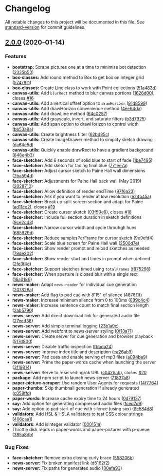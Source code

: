 # Changelog

All notable changes to this project will be documented in this file. See [standard-version](https://github.com/conventional-changelog/standard-version) for commit guidelines.

## [2.0.0](https://github.com/delucis/world-facer/compare/v1.0.0...v2.0.0) (2020-01-14)


### Features

* **bootstrap:** Scrape pictures one at a time to minimise bot detection ([2335b50](https://github.com/delucis/world-facer/commit/2335b507c6270cea5b75ac5d389313af9f31e1d8))
* **box-classes:** Add round method to Box to get box on integer grid ([57478f1](https://github.com/delucis/world-facer/commit/57478f167b1b1d222410a9b80a131fbc06fa7d6e))
* **box-classes:** Create Line class to work with Point collections ([51a483d](https://github.com/delucis/world-facer/commit/51a483d83699810970fd316f93c2f92af79af692))
* **canvas-utils:** Add `blurRect` method to blur canvas portions ([1626d00](https://github.com/delucis/world-facer/commit/1626d001db33bfd0f579cc32df615a7ae5063897)), closes [#16](https://github.com/delucis/world-facer/issues/16)
* **canvas-utils:** Add a vertical offset option to `drawHorizon` ([91d8599](https://github.com/delucis/world-facer/commit/91d8599a5986ff8d0e03028a582051f07f9a94ee))
* **canvas-utils:** Add drawHorizon convenience method ([4ee64da](https://github.com/delucis/world-facer/commit/4ee64da9fc614271eb4a3da809ef73837bdaffe1))
* **canvas-utils:** Add drawLine method ([64c0257](https://github.com/delucis/world-facer/commit/64c0257452ae0df44dd00fb75f2fecf8fdc2dd6e))
* **canvas-utils:** Add grayscale, invert, and saturate filters ([b3d7925](https://github.com/delucis/world-facer/commit/b3d792546a7ef2ac5f295e76f6e3e33a6578ada9))
* **canvas-utils:** Add span option to drawHorizon to control width ([bb53a8a](https://github.com/delucis/world-facer/commit/bb53a8aa30f3e61c2d44c08877c6215262cb336e))
* **canvas-utils:** Create brightness filter ([62bd35c](https://github.com/delucis/world-facer/commit/62bd35ce670e68c5e35980e9a6ca13b6dc01e9ae))
* **canvas-utils:** Create ImageDrawer method to simplify sketch drawing ([da64e5d](https://github.com/delucis/world-facer/commit/da64e5d5c798adb5758a8a190be7902b08ec2336))
* **canvas-utils:** Quickly enable drawRect to have a gradient background ([848e4b3](https://github.com/delucis/world-facer/commit/848e4b3237d914b7ccbcf60ac33c2adac359ee78))
* **face-sketcher:** Add 6 seconds of solid blue to start of fade ([1be7495](https://github.com/delucis/world-facer/commit/1be74959eee83b6ad1b90a7359d24cb3720cf97f))
* **face-sketcher:** Add sketch for fading final blue ([771ee7a](https://github.com/delucis/world-facer/commit/771ee7a74b9d781f7956140697bb3a078da17936))
* **face-sketcher:** Adjust cursor sketch to Paine Hall wall dimensions ([2ba594d](https://github.com/delucis/world-facer/commit/2ba594d1cdd9518b7256405a11f6f83071f44a85))
* **face-sketcher:** Adjustments for Paine Hall back wall (May 2019) ([2028710](https://github.com/delucis/world-facer/commit/2028710d4060f31a4a96e6dfeef4de685161eb34))
* **face-sketcher:** Allow definition of render endTime ([97f6a23](https://github.com/delucis/world-facer/commit/97f6a23309f424a6cb40608756ba2e0d9dfca360))
* **face-sketcher:** Ask if you want to render at low resolution ([e24b45a](https://github.com/delucis/world-facer/commit/e24b45a9aa9f4f371a997c2dd80cf881301c9950))
* **face-sketcher:** Break up split screen section and adapt for Paine ([ad11cc2](https://github.com/delucis/world-facer/commit/ad11cc27ef9cc09cf3102be9f4c681ade8f65691)), closes [#19](https://github.com/delucis/world-facer/issues/19)
* **face-sketcher:** Create cursor sketch ([03f50e9](https://github.com/delucis/world-facer/commit/03f50e9eb1d11104c2bf654e90ef93c71f37dfeb)), closes [#18](https://github.com/delucis/world-facer/issues/18)
* **face-sketcher:** Include full section duration in sketch definitions ([9ce2c43](https://github.com/delucis/world-facer/commit/9ce2c436c2f914ddd20d4ca5873d3b0203234de0))
* **face-sketcher:** Narrow cursor width and cycle throuhgh hues ([685829d](https://github.com/delucis/world-facer/commit/685829d2d79a8a26d50f0430fa2fcf27ec7d9837))
* **face-sketcher:** Reduce samplesPerFrame for cursor sketch ([9e9efd4](https://github.com/delucis/world-facer/commit/9e9efd4d4fb375b0a27af446035b892e3efd6705))
* **face-sketcher:** Scale blue screen for Paine Hall wall ([2506d7e](https://github.com/delucis/world-facer/commit/2506d7ee48bb801307264e0305e4362285216a8f))
* **face-sketcher:** Show render prompt and reload sketches as needed ([79de202](https://github.com/delucis/world-facer/commit/79de202ec2c0e7c188d9edb7fa116c9fd345209a))
* **face-sketcher:** Show render start and times in prompt when defined ([2fe3f4e](https://github.com/delucis/world-facer/commit/2fe3f4e3dbbd98691aa7b6420086e29f59a941e2))
* **face-sketcher:** Support sketches timed using `totalFrames` ([f875298](https://github.com/delucis/world-facer/commit/f8752985bce6e4e4ac3172760271878d66e340c2))
* **face-sketcher:** When aperture is closed blur with a single rect ([16a0186](https://github.com/delucis/world-facer/commit/16a0186d980ce9af4a315ccecbc076bd4ee73582))
* **news-maker:** Adapt `news-reader` for individual cue generation ([207828a](https://github.com/delucis/world-facer/commit/207828a589cb0dfa9cb7a8a00daa4d50acd9d0e6))
* **news-maker:** Add flag to pad cue with 8'15" of silence ([4676f1f](https://github.com/delucis/world-facer/commit/4676f1f5fd0f84781561a43d313ee452af872c14))
* **news-maker:** Increase minimum silence from 0 to 100ms ([089c4c4](https://github.com/delucis/world-facer/commit/089c4c423fcdd591ff23108b1b3bea44db545151))
* **news-maker:** Increase sentence count to match final section length ([2ab5790](https://github.com/delucis/world-facer/commit/2ab5790a8f464da9666c3cc0f9246e45d4446b03))
* **news-server:** Add direct download link for generated audio file ([27ecd38](https://github.com/delucis/world-facer/commit/27ecd385d05412f77fb701004cdd2b500be1722e))
* **news-server:** Add simple terminal logging ([23b1a9c](https://github.com/delucis/world-facer/commit/23b1a9c83fe8ccb98effb94a5401997a07958526))
* **news-server:** Add webfont to news-server styling ([0f18a71](https://github.com/delucis/world-facer/commit/0f18a7180ffd001194bbfaaf77af8d912b9c66e0))
* **news-server:** Create server for cue generation and browser playback ([517d800](https://github.com/delucis/world-facer/commit/517d80094892818cf9d267ee60c4441c66787ba4))
* **news-server:** Disable traffic inspection ([fbbda24](https://github.com/delucis/world-facer/commit/fbbda245b9894b3faae81df96aac725de90f8f8a))
* **news-server:** Improve index title and description ([ca26ab9](https://github.com/delucis/world-facer/commit/ca26ab95796b2ab19422cc035d87fbb0389ca537))
* **news-server:** Pad cues and enable serving of mp3 files ([a094ba9](https://github.com/delucis/world-facer/commit/a094ba9e669071889c5c88fe4ce03709b72d72e8))
* **news-server:** Prime the paper-words cache when launching the server ([3f19814](https://github.com/delucis/world-facer/commit/3f19814e95ee3105d7c35f200cabf4532ca60ea7))
* **news-server:** Serve to reserved ngrok URL ([c042bab](https://github.com/delucis/world-facer/commit/c042bab8ba4d1211266bcde46678871a6ae762c1)), closes [#20](https://github.com/delucis/world-facer/issues/20)
* **package:** Add npm script to launch news server ([71837a8](https://github.com/delucis/world-facer/commit/71837a893a9d0a2c584ffe5ef8486124282061b4))
* **paper-picture-scraper:** Use random User Agents for requests ([14f7764](https://github.com/delucis/world-facer/commit/14f77645b77bad07bb6794970c24dacf04d03f78))
* **paper-thumbs:** Skip thumbnail generation if already generated ([c058ffd](https://github.com/delucis/world-facer/commit/c058ffdb1f3e468d04c781784ca959a61830b7b4))
* **paper-words:** Increase cache expiry time to 24 hours ([0d79137](https://github.com/delucis/world-facer/commit/0d79137dd1d952e9865f72dd65d222ac5a8f348d))
* **say:** Add option for generating compressed audio files ([fced7d9](https://github.com/delucis/world-facer/commit/fced7d9c144f90b651dff5a0862db2b9ee1ca4f1))
* **say:** Add option to pad start of cue with silence (using sox) ([8c584d8](https://github.com/delucis/world-facer/commit/8c584d8e27e8d04df3b84134eeb0fa74c7bf0ff9))
* **validators:** Add HSL & HSLA validators to test CSS colour strings ([406caa1](https://github.com/delucis/world-facer/commit/406caa1a51d5c1e1f3e4b88c14283e89eefd1afb))
* **validators:** Add isInteger validator ([000151a](https://github.com/delucis/world-facer/commit/000151a7b1ee17fa2625a79ea60450654e97083c))
* Throttle disk reads in paper-words and paper-pictures with p-queue ([385a8db](https://github.com/delucis/world-facer/commit/385a8dbd8f52310ab7f42c1a09dfa30986cd0b1a))


### Bug Fixes

* **face-sketcher:** Remove extra closing curly brace ([558206b](https://github.com/delucis/world-facer/commit/558206b60732ff3ee4af1aa3a22b930b52a29964))
* **news-server:** Fix broken manifest link ([d5162f2](https://github.com/delucis/world-facer/commit/d5162f2b92e333d9606614eec414db8c2f87e8ce))
* **news-server:** Fix paths for generated audio ([00efe93](https://github.com/delucis/world-facer/commit/00efe932457035cbb9bbeb4c4ad148679ce7a5f7))
